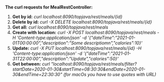 **The curl requests for MealRestController:**

1. **Get by id:** 
              *curl localhost:8090/topjava/rest/meals/{id}*
2. **Delete by id:** 
              *curl -X DELETE localhost:8090/topjava/rest/meals/{id}*
3. **Get all:** 
              *curl localhost:8090/topjava/rest/meals*
4. **Create with location:** 
              *curl -X POST localhost:8090/topjava/rest/meals -H 'Content-type:application/json' -d '{"dateTime":"2021-01-01T00:00:00","description":"Some descriptiomn","calories":10}'* 
5. **Update:** 
              *curl -X PUT localhost:8090/topjava/rest/meals/{id} -H 'Content-type:application/json' -d '{"dateTime":"2021-01-31T22:00:00","description":"Update","calories":50}'*
6. **Get between:**
              *curl "localhost:8090/topjava/rest/meals/filter?startDate=2020-01-30&startTime=08:30:30&endDate=2020-01-30&endTime=22:30:30" (for macOs you have to use quotes with URL)*

